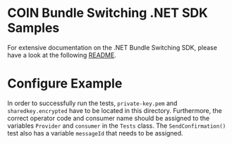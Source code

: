 # COIN Bundle Switching .NET SDK Samples

For extensive documentation on the .NET Bundle Switching SDK, please have a look at the following [README](../bundle-switching-sdk/README.md).

# Configure Example
In order to successfully run the tests, `private-key.pem` and `sharedkey.encrypted` have to be located in this directory.
Furthermore, the correct operator code and consumer name should be assigned to the variables `Provider` and `consumer` in  the `Tests` class.
The `SendConfirmation()` test also has a variable `messageId` that needs to be assigned.
